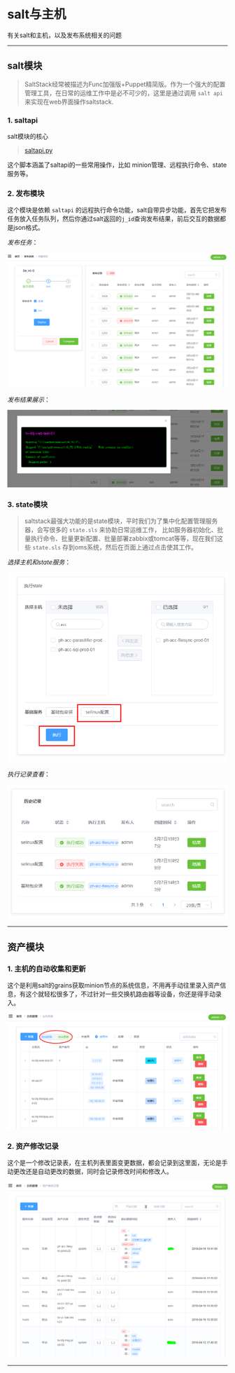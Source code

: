 # salt与主机
有关salt和主机，以及发布系统相关的问题

---

## salt模块

> SaltStack经常被描述为Func加强版+Puppet精简版。作为一个强大的配置管理工具，在日常的运维工作中是必不可少的，这里是通过调用 `salt api` 来实现在web界面操作saltstack.

### 1. saltapi
salt模块的核心
> [saltapi.py](https://github.com/itimor/django-oms/blob/master/omsBackend/salts/saltapi.py)

 这个脚本涵盖了saltapi的一些常用操作，比如 minion管理、远程执行命令、state服务等。

### 2. 发布模块
这个模块是依赖 `saltapi` 的远程执行命令功能，salt自带异步功能，首先它把发布任务放入任务队列，然后你通过salt返回的`j_id`查询发布结果，前后交互的数据都是json格式。

*发布任务*：

![发布系统](/assets/images/index/index3.png)

*发布结果展示*：

![发布结果](/assets/images/host/host1.png)

### 3. state模块
> saltstack最强大功能的是state模块，平时我们为了集中化配置管理服务器，会写很多的 `state.sls` 来协助日常运维工作， 比如服务器初始化、批量执行命令、批量更新配置、批量部署zabbix或tomcat等等，现在我们这些 `state.sls` 存到oms系统，然后在页面上通过点击使其工作。

*选择主机和state服务*：

![state1](/assets/images/host/host2.png)

*执行记录查看*：

![state2](/assets/images/host/host3.png)

---

## 资产模块

### 1. 主机的自动收集和更新
这个是利用salt的grains获取minion节点的系统信息，不用再手动往里录入资产信息，有这个就轻松很多了，不过针对一些交换机路由器等设备，你还是得手动录入。

![record](/assets/images/host/host4.png)

### 2. 资产修改记录

这个是一个修改记录表，在主机列表里面变更数据，都会记录到这里面，无论是手动更改还是自动更改的数据，同时会记录修改时间和修改人。

![record](/assets/images/host/host5.png)

---